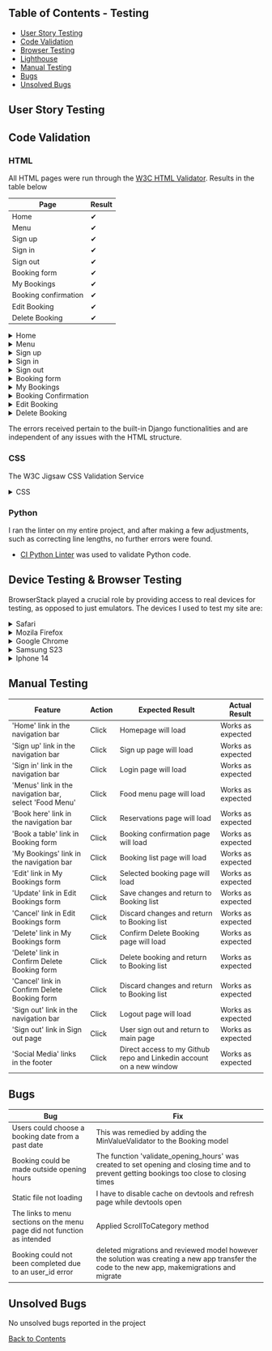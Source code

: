 ## Table of Contents - Testing
- [User Story Testing](#user-story-testing)
- [Code Validation](#code-validation)
- [Browser Testing](#browser-testing)
- [Lighthouse](#lighthouse)
- [Manual Testing](#manual-testing)
- [Bugs](#bugs)
- [Unsolved Bugs](#unsolved-bugs)

## User Story Testing


## Code Validation
### HTML
All HTML pages were run through the [W3C HTML Validator](https://validator.w3.org/). Results in the table below

|Page|Result|
|----|----|
|Home|✔|
|Menu|✔|
|Sign up|✔|
|Sign in|✔|
|Sign out|✔|
|Booking form|✔|
|My Bookings|✔|
|Booking confirmation|✔|
|Edit Booking|✔|
|Delete Booking|✔|


<details><summary>Home</summary>

![Home page](docs/testing/validation_home.png)
</details>

<details><summary>Menu</summary>

![Menu page](docs/testing/validation_menu.png)
</details>

<details><summary>Sign up</summary>

![Sign up](docs/testing/validation_signup.png)
</details>

<details><summary>Sign in</summary>

![Sign in](docs/testing/validation_signin.png)
</details>

<details><summary>Sign out</summary>

![Sign out](docs/testing/validation_signout.png)
</details>

<details><summary>Booking form</summary>

![Booking form](docs/testing/validation_bookingform.png)
</details>

<details><summary>My Bookings</summary>

![My Bookings](docs/testing/validation_mybookings.png)
</details>

<details><summary>Booking Confirmation</summary>

![Booking Confirmation](docs/testing/validation_mybookings.png)
</details>

<details><summary>Edit Booking</summary>

![Edit Booking](docs/testing/validation_editbooking.png)
</details>

<details><summary>Delete Booking</summary>

![Booking Confirmation](docs/testing/validation_deletebooking.png)
</details>


The errors received pertain to the built-in Django functionalities and are independent of any issues with the HTML structure.


### CSS
The W3C Jigsaw CSS Validation Service

<details><summary>CSS</summary>

![CSS](docs/testing/validation_css.png)
</details>

### Python

I ran the linter on my entire project, and after making a few adjustments, such as correcting line lengths, no further errors were found.

- [CI Python Linter](https://pep8ci.herokuapp.com/) was used to validate Python code.


## Device Testing & Browser Testing

BrowserStack played a crucial role by providing access to real devices for testing, as opposed to just emulators. The devices I used to test my site are:

<details><summary>Safari</summary>

![Safari](docs/testing/testing_safari.png)
</details>

<details><summary>Mozila Firefox</summary>

![Mozila Firefox](docs/testing/testing_firefox.png)
</details>

<details><summary>Google Chrome</summary>

![Google Chrome](docs/testing/testing_googlechrome.png)
</details>

<details><summary>Samsung S23</summary>

![Samsung S23](docs/testing/testing_samsungs23.png)
</details>

<details><summary>Iphone 14</summary>

![Iphone 14](docs/testing/testing_iphone14.png)
</details>




## Manual Testing

**Feature** | **Action** | **Expected Result** | **Actual Result** | 
------------ | ------------ | ------------ | ------------ | 
| 'Home' link in the navigation bar | Click | Homepage will load| Works as expected |
| 'Sign up' link in the navigation bar | Click | Sign up page will load| Works as expected | 
| 'Sign in' link in the navigation bar | Click | Login page will load| Works as expected |
| 'Menus' link in the navigation bar, select 'Food Menu' | Click | Food menu page will load| Works as expected |
| 'Book here' link in the navigation bar | Click | Reservations page will load| Works as expected |
| 'Book a table' link in Booking form | Click | Booking confirmation page will load| Works as expected |
| 'My Bookings' link in the navigation bar | Click | Booking list page will load| Works as expected |
| 'Edit' link in My Bookings form | Click | Selected booking page will load| Works as expected |
| 'Update' link in Edit Bookings form | Click | Save changes and return to Booking list| Works as expected |
| 'Cancel' link in Edit Bookings form | Click | Discard changes and return to Booking list| Works as expected |
| 'Delete' link in My Bookings form | Click | Confirm Delete Booking page will load| Works as expected |
| 'Delete' link in Confirm Delete Booking form | Click | Delete booking and return to Booking list| Works as expected |
| 'Cancel' link in Confirm Delete Booking form | Click | Discard changes and return to Booking list| Works as expected |
| 'Sign out' link in the navigation bar | Click | Logout page will load| Works as expected |
| 'Sign out' link in Sign out page | Click | User sign out and return to main page | Works as expected |
| 'Social Media' links in the footer | Click | Direct access to my Github repo and Linkedin account on a new window| Works as expected |

## Bugs


| **Bug** | **Fix** |
| ------- | ------- |
| Users could choose a booking date from a past date | This was remedied by adding the MinValueValidator to the Booking model |
| Booking could be made outside opening hours| The function 'validate_opening_hours' was created to set opening and closing time and to prevent getting bookings too close to closing times|
| Static file not loading | I have to disable cache on devtools and refresh page while devtools open |
| The links to menu sections on the menu page did not function as intended | Applied ScrollToCategory method |
| Booking could not been completed due to an user_id error | deleted migrations and reviewed model however the solution was creating a new app transfer the code to the new app, makemigrations and migrate |
 
## Unsolved Bugs
No unsolved bugs reported in the project

[Back to Contents](#table-of-contents---testing)